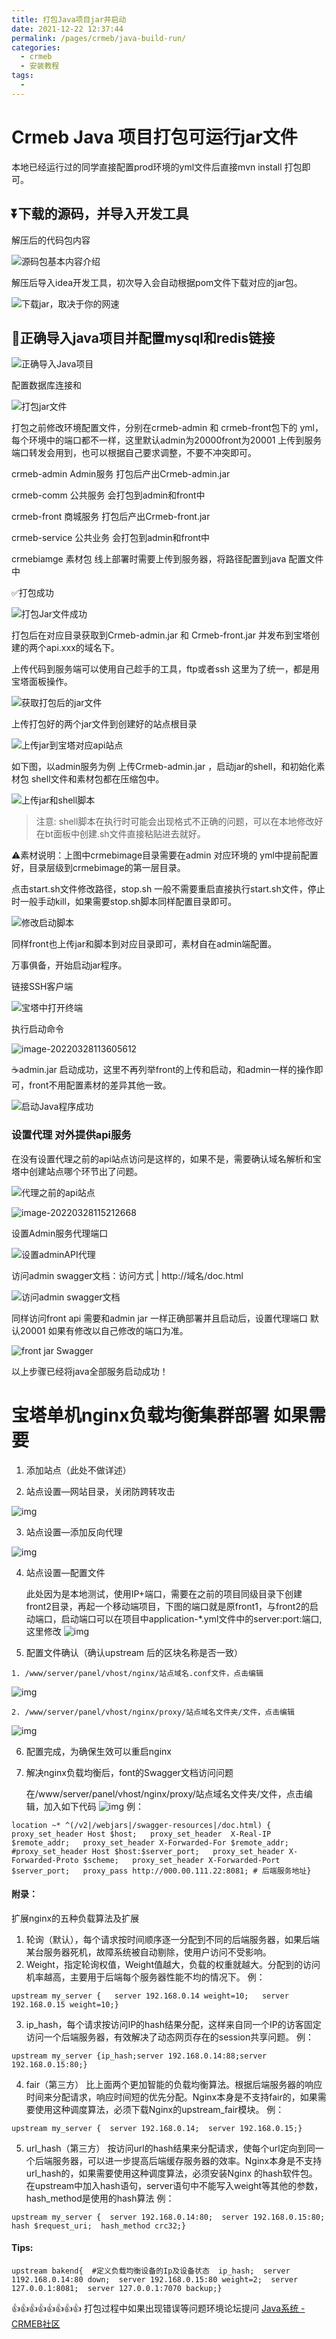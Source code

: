 ```yaml
---
title: 打包Java项目jar并启动
date: 2021-12-22 12:37:44
permalink: /pages/crmeb/java-build-run/
categories:
  - crmeb
  - 安装教程
tags:
  - 
---
```

# Crmeb Java 项目打包可运行jar文件

本地已经运行过的同学直接配置prod环境的yml文件后直接mvn install 打包即可。

## ⏬下载的源码，并导入开发工具

解压后的代码包内容

![源码包基本内容介绍](https://cdn.jsdelivr.net/gh/xbdazz/mypic/img/202203281444821.png)

解压后导入idea开发工具，初次导入会自动根据pom文件下载对应的jar包。

![下载jar，取决于你的网速](https://cdn.jsdelivr.net/gh/xbdazz/mypic/img/202203261556769.png)

## 🔗正确导入java项目并配置mysql和redis链接

![正确导入Java项目](https://cdn.jsdelivr.net/gh/xbdazz/mypic/img/202203261558982.png)

 配置数据库连接和

![打包jar文件](https://cdn.jsdelivr.net/gh/xbdazz/mypic/img/202203261626692.png)

打包之前修改环境配置文件，分别在crmeb-admin 和 crmeb-front包下的 yml，每个环境中的端口都不一样，这里默认admin为20000front为20001 上传到服务端口转发会用到，也可以根据自己要求调整，不要不冲突即可。

crmeb-admin		Admin服务		 打包后产出Crmeb-admin.jar

crmeb-comm		公共服务   		 会打包到admin和front中

crmeb-front   		商城服务			打包后产出Crmeb-front.jar

crmeb-service		公共业务			会打包到admin和front中

crmebiamge			素材包				线上部署时需要上传到服务器，将路径配置到java 配置文件中

✅打包成功

![打包Jar文件成功](https://cdn.jsdelivr.net/gh/xbdazz/mypic/img/202203261637385.png)

打包后在对应目录获取到Crmeb-admin.jar 和 Crmeb-front.jar 并发布到宝塔创建的两个api.xxx的域名下。

上传代码到服务端可以使用自己趁手的工具，ftp或者ssh 这里为了统一，都是用宝塔面板操作。

![获取打包后的jar文件](https://cdn.jsdelivr.net/gh/xbdazz/mypic/img/202203281048079.png)

上传打包好的两个jar文件到创建好的站点根目录

![上传jar到宝塔对应api站点](https://cdn.jsdelivr.net/gh/xbdazz/mypic/img/202203281052132.png)

如下图，以admin服务为例 上传Crmeb-admin.jar ，启动jar的shell，和初始化素材包 shell文件和素材包都在压缩包中。

![上传jar和shell脚本](https://cdn.jsdelivr.net/gh/xbdazz/mypic/img/202203281109524.png)

> 注意: shell脚本在执行时可能会出现格式不正确的问题，可以在本地修改好在bt面板中创建.sh文件直接粘贴进去就好。

⚠️素材说明：上图中crmebimage目录需要在admin 对应环境的 yml中提前配置好，目录层级到crmebimage的第一层目录。

点击start.sh文件修改路径，stop.sh 一般不需要重启直接执行start.sh文件，停止时一般手动kill，如果需要stop.sh脚本同样配置目录即可。

![修改启动脚本](https://cdn.jsdelivr.net/gh/xbdazz/mypic/img/202203281128937.png)

同样front也上传jar和脚本到对应目录即可，素材自在admin端配置。

万事俱备，开始启动jar程序。

链接SSH客户端

![宝塔中打开终端](https://cdn.jsdelivr.net/gh/xbdazz/mypic/img/202203281138409.png)

执行启动命令

![image-20220328113605612](https://cdn.jsdelivr.net/gh/xbdazz/mypic/img/202203281136685.png)

☕️admin.jar 启动成功，这里不再列举front的上传和启动，和admin一样的操作即可，front不用配置素材的差异其他一致。

![启动Java程序成功](https://cdn.jsdelivr.net/gh/xbdazz/mypic/img/202203281145850.png)

### 设置代理 对外提供api服务

在没有设置代理之前的api站点访问是这样的，如果不是，需要确认域名解析和宝塔中创建站点哪个环节出了问题。

![代理之前的api站点](https://cdn.jsdelivr.net/gh/xbdazz/mypic/img/202203281149523.png)

![image-20220328115212668](https://cdn.jsdelivr.net/gh/xbdazz/mypic/img/202203281152707.png)

设置Admin服务代理端口

![设置adminAPI代理](https://cdn.jsdelivr.net/gh/xbdazz/mypic/img/202203281154830.png)

访问admin swagger文档：访问方式 | http://域名/doc.html

![访问admin swagger文档](https://cdn.jsdelivr.net/gh/xbdazz/mypic/img/202203281158285.png)

同样访问front api 需要和admin jar 一样正确部署并且启动后，设置代理端口 默认20001 如果有修改以自己修改的端口为准。

![front jar Swagger](https://cdn.jsdelivr.net/gh/xbdazz/mypic/img/202203281205324.png)

以上步骤已经将java全部服务启动成功！

# **宝塔单机nginx负载均衡集群部署 如果需要**

1. 添加站点（此处不做详述）

2. 站点设置—网站目录，关闭防跨转攻击

![img](https://cdn.jsdelivr.net/gh/xbdazz/mypic/img/202112251122019.png)

3. 站点设置—添加反向代理

![img](https://cdn.jsdelivr.net/gh/xbdazz/mypic/img/202112251122782.png)

4. 站点设置—配置文件

   此处因为是本地测试，使用IP+端口，需要在之前的项目同级目录下创建front2目录，再起一个移动端项目，下图的端口就是原front1，与front2的启动端口，启动端口可以在项目中application-*.yml文件中的server:port:端口,这里修改
   ![img](https://cdn.jsdelivr.net/gh/xbdazz/mypic/img/202112251122651.png)

5. 配置文件确认（确认upstream 后的区块名称是否一致）

```shell
1. /www/server/panel/vhost/nginx/站点域名.conf文件，点击编辑
```

![img](https://cdn.jsdelivr.net/gh/xbdazz/mypic/img/202112251123321.png)

```shell
2. /www/server/panel/vhost/nginx/proxy/站点域名文件夹/文件，点击编辑
```

![img](https://cdn.jsdelivr.net/gh/xbdazz/mypic/img/202112251123751.png)

6. 配置完成，为确保生效可以重启nginx

7. 解决nginx负载均衡后，font的Swagger文档访问问题

   在/www/server/panel/vhost/nginx/proxy/站点域名文件夹/文件，点击编辑，加入如下代码
   ![img](https://cdn.jsdelivr.net/gh/xbdazz/mypic/img/202112251123736.png)
   例：

```
location ~* ^(/v2|/webjars|/swagger-resources|/doc.html) {   proxy_set_header Host $host;   proxy_set_header  X-Real-IP  $remote_addr;   proxy_set_header X-Forwarded-For $remote_addr;   #proxy_set_header Host $host:$server_port;   proxy_set_header X-Forwarded-Proto $scheme;   proxy_set_header X-Forwarded-Port $server_port;   proxy_pass http://000.00.111.22:8081; # 后端服务地址}
```

#### 附录：

扩展nginx的五种负载算法及扩展

1. 轮询（默认），每个请求按时间顺序逐一分配到不同的后端服务器，如果后端某台服务器死机，故障系统被自动剔除，使用户访问不受影响。
2. Weight，指定轮询权值，Weight值越大，负载的权重就越大。分配到的访问机率越高，主要用于后端每个服务器性能不均的情况下。
   例：

```
upstream my_server {   server 192.168.0.14 weight=10;   server 192.168.0.15 weight=10;}
```

3. ip_hash，每个请求按访问IP的hash结果分配，这样来自同一个IP的访客固定访问一个后端服务器，有效解决了动态网页存在的session共享问题。
   例：

```
upstream my_server {ip_hash;server 192.168.0.14:88;server 192.168.0.15:80;}
```

4. fair（第三方）
   比上面两个更加智能的负载均衡算法。根据后端服务器的响应时间来分配请求，响应时间短的优先分配。Nginx本身是不支持fair的，如果需要使用这种调度算法，必须下载Nginx的upstream_fair模块。
   例：

```
upstream my_server {  server 192.168.0.14;  server 192.168.0.15;}
```

5. url_hash（第三方）
   按访问url的hash结果来分配请求，使每个url定向到同一个后端服务器，可以进一步提高后端缓存服务器的效率。Nginx本身是不支持url_hash的，如果需要使用这种调度算法，必须安装Nginx 的hash软件包。
   在upstream中加入hash语句，server语句中不能写入weight等其他的参数，hash_method是使用的hash算法
   例：

```
upstream my_server {  server 192.168.0.14:80;  server 192.168.0.15:80;  hash $request_uri;  hash_method crc32;}
```

#### Tips:

```
upstream bakend{  #定义负载均衡设备的Ip及设备状态  ip_hash;  server 1192.168.0.14:80 down;  server 192.168.0.15:80 weight=2;  server 127.0.0.1:8081;  server 127.0.0.1:7070 backup;}
```

👍👍👍👍👍👍👍👍 打包过程中如果出现错误等问题环境论坛提问 [Java系统 - CRMEB社区](https://q.crmeb.com/?categoryId=122&sequence=0)
